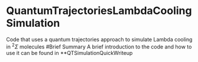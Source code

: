 # QuantumTrajectoriesLambdaCoolingSimulation
Code that uses a quantum trajectories approach to simulate Lambda cooling in $^{2}\Sigma$ molecules
#Brief Summary
A brief introduction to the code and how to use it can be found in **QTSimulationQuickWriteup
